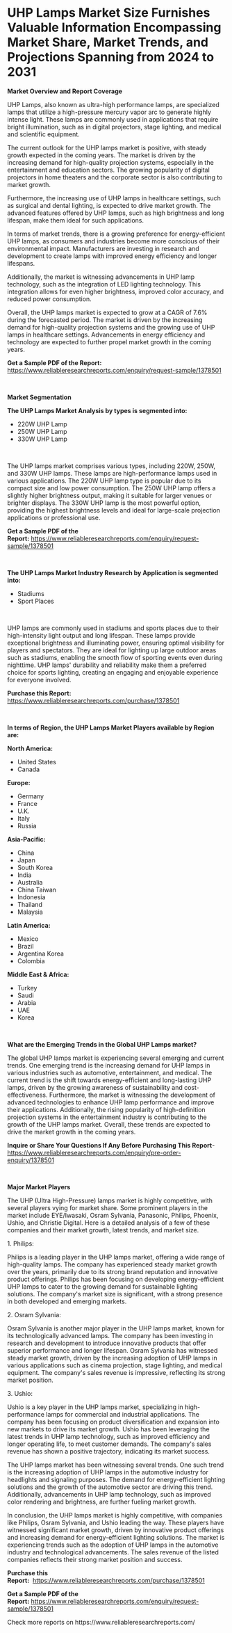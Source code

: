 <p><h1>UHP Lamps Market Size Furnishes Valuable Information Encompassing Market Share, Market Trends, and Projections Spanning from 2024 to 2031</h1></p><p><strong>Market Overview and Report Coverage</strong></p>
<p><p>UHP Lamps, also known as ultra-high performance lamps, are specialized lamps that utilize a high-pressure mercury vapor arc to generate highly intense light. These lamps are commonly used in applications that require bright illumination, such as in digital projectors, stage lighting, and medical and scientific equipment.</p><p>The current outlook for the UHP lamps market is positive, with steady growth expected in the coming years. The market is driven by the increasing demand for high-quality projection systems, especially in the entertainment and education sectors. The growing popularity of digital projectors in home theaters and the corporate sector is also contributing to market growth.</p><p>Furthermore, the increasing use of UHP lamps in healthcare settings, such as surgical and dental lighting, is expected to drive market growth. The advanced features offered by UHP lamps, such as high brightness and long lifespan, make them ideal for such applications.</p><p>In terms of market trends, there is a growing preference for energy-efficient UHP lamps, as consumers and industries become more conscious of their environmental impact. Manufacturers are investing in research and development to create lamps with improved energy efficiency and longer lifespans.</p><p>Additionally, the market is witnessing advancements in UHP lamp technology, such as the integration of LED lighting technology. This integration allows for even higher brightness, improved color accuracy, and reduced power consumption.</p><p>Overall, the UHP lamps market is expected to grow at a CAGR of 7.6% during the forecasted period. The market is driven by the increasing demand for high-quality projection systems and the growing use of UHP lamps in healthcare settings. Advancements in energy efficiency and technology are expected to further propel market growth in the coming years.</p></p>
<p><strong>Get a Sample PDF of the Report:</strong> <a href="https://www.reliableresearchreports.com/enquiry/request-sample/1378501">https://www.reliableresearchreports.com/enquiry/request-sample/1378501</a></p>
<p>&nbsp;</p>
<p><strong>Market Segmentation</strong></p>
<p><strong>The UHP Lamps Market Analysis by types is segmented into:</strong></p>
<p><ul><li>220W UHP Lamp</li><li>250W UHP Lamp</li><li>330W UHP Lamp</li></ul></p>
<p>&nbsp;</p>
<p><p>The UHP lamps market comprises various types, including 220W, 250W, and 330W UHP lamps. These lamps are high-performance lamps used in various applications. The 220W UHP lamp type is popular due to its compact size and low power consumption. The 250W UHP lamp offers a slightly higher brightness output, making it suitable for larger venues or brighter displays. The 330W UHP lamp is the most powerful option, providing the highest brightness levels and ideal for large-scale projection applications or professional use.</p></p>
<p><strong>Get a Sample PDF of the Report:</strong>&nbsp;<a href="https://www.reliableresearchreports.com/enquiry/request-sample/1378501">https://www.reliableresearchreports.com/enquiry/request-sample/1378501</a></p>
<p>&nbsp;</p>
<p><strong>The UHP Lamps Market Industry Research by Application is segmented into:</strong></p>
<p><ul><li>Stadiums</li><li>Sport Places</li></ul></p>
<p>&nbsp;</p>
<p><p>UHP lamps are commonly used in stadiums and sports places due to their high-intensity light output and long lifespan. These lamps provide exceptional brightness and illuminating power, ensuring optimal visibility for players and spectators. They are ideal for lighting up large outdoor areas such as stadiums, enabling the smooth flow of sporting events even during nighttime. UHP lamps' durability and reliability make them a preferred choice for sports lighting, creating an engaging and enjoyable experience for everyone involved.</p></p>
<p><strong>Purchase this Report:</strong>&nbsp; <a href="https://www.reliableresearchreports.com/purchase/1378501">https://www.reliableresearchreports.com/purchase/1378501</a></p>
<p>&nbsp;</p>
<p><strong>In terms of Region, the UHP Lamps Market Players available by Region are:</strong></p>
<p>
    <p> <strong> North America: </strong>
        <ul>
            <li>United States</li>
            <li>Canada</li>
        </ul>
        </p> 
    <p> <strong> Europe: </strong>
        <ul>
            <li>Germany</li>
            <li>France</li>
            <li>U.K.</li>
            <li>Italy</li>
            <li>Russia</li>
        </ul>
        </p> 
    <p> <strong> Asia-Pacific: </strong>
        <ul>
            <li>China</li>
            <li>Japan</li>
            <li>South Korea</li>
            <li>India</li>
            <li>Australia</li>
            <li>China Taiwan</li>
            <li>Indonesia</li>
            <li>Thailand</li>
            <li>Malaysia</li>
        </ul>
        </p> 
    <p> <strong> Latin America: </strong>
        <ul>
            <li>Mexico</li>
            <li>Brazil</li>
            <li>Argentina Korea</li>
            <li>Colombia</li>
        </ul>
        </p> 
    <p> <strong> Middle East & Africa: </strong>
        <ul>
            <li>Turkey</li>
            <li>Saudi</li>
            <li>Arabia</li>
            <li>UAE</li>
            <li>Korea</li>
        </ul>
    </p>
    </p>
<p>&nbsp;</p>
<p><strong>What are the Emerging Trends in the Global UHP Lamps market?</strong></p>
<p><p>The global UHP lamps market is experiencing several emerging and current trends. One emerging trend is the increasing demand for UHP lamps in various industries such as automotive, entertainment, and medical. The current trend is the shift towards energy-efficient and long-lasting UHP lamps, driven by the growing awareness of sustainability and cost-effectiveness. Furthermore, the market is witnessing the development of advanced technologies to enhance UHP lamp performance and improve their applications. Additionally, the rising popularity of high-definition projection systems in the entertainment industry is contributing to the growth of the UHP lamps market. Overall, these trends are expected to drive the market growth in the coming years.</p></p>
<p><strong>Inquire or Share Your Questions If Any Before Purchasing This Report</strong>- <a href="https://www.reliableresearchreports.com/enquiry/pre-order-enquiry/1378501">https://www.reliableresearchreports.com/enquiry/pre-order-enquiry/1378501</a></p>
<p>&nbsp;</p>
<p><strong>Major Market Players</strong></p>
<p><p>The UHP (Ultra High-Pressure) lamps market is highly competitive, with several players vying for market share. Some prominent players in the market include EYE/Iwasaki, Osram Sylvania, Panasonic, Philips, Phoenix, Ushio, and Christie Digital. Here is a detailed analysis of a few of these companies and their market growth, latest trends, and market size.</p><p>1. Philips:</p><p>Philips is a leading player in the UHP lamps market, offering a wide range of high-quality lamps. The company has experienced steady market growth over the years, primarily due to its strong brand reputation and innovative product offerings. Philips has been focusing on developing energy-efficient UHP lamps to cater to the growing demand for sustainable lighting solutions. The company's market size is significant, with a strong presence in both developed and emerging markets.</p><p>2. Osram Sylvania:</p><p>Osram Sylvania is another major player in the UHP lamps market, known for its technologically advanced lamps. The company has been investing in research and development to introduce innovative products that offer superior performance and longer lifespan. Osram Sylvania has witnessed steady market growth, driven by the increasing adoption of UHP lamps in various applications such as cinema projection, stage lighting, and medical equipment. The company's sales revenue is impressive, reflecting its strong market position.</p><p>3. Ushio:</p><p>Ushio is a key player in the UHP lamps market, specializing in high-performance lamps for commercial and industrial applications. The company has been focusing on product diversification and expansion into new markets to drive its market growth. Ushio has been leveraging the latest trends in UHP lamp technology, such as improved efficiency and longer operating life, to meet customer demands. The company's sales revenue has shown a positive trajectory, indicating its market success.</p><p>The UHP lamps market has been witnessing several trends. One such trend is the increasing adoption of UHP lamps in the automotive industry for headlights and signaling purposes. The demand for energy-efficient lighting solutions and the growth of the automotive sector are driving this trend. Additionally, advancements in UHP lamp technology, such as improved color rendering and brightness, are further fueling market growth.</p><p>In conclusion, the UHP lamps market is highly competitive, with companies like Philips, Osram Sylvania, and Ushio leading the way. These players have witnessed significant market growth, driven by innovative product offerings and increasing demand for energy-efficient lighting solutions. The market is experiencing trends such as the adoption of UHP lamps in the automotive industry and technological advancements. The sales revenue of the listed companies reflects their strong market position and success.</p></p>
<p><strong>Purchase this Report:</strong>&nbsp;&nbsp;<a href="https://www.reliableresearchreports.com/purchase/1378501">https://www.reliableresearchreports.com/purchase/1378501</a></p>
<p></p>
<p><strong>Get a Sample PDF of the Report:</strong>&nbsp;<a href="https://www.reliableresearchreports.com/enquiry/request-sample/1378501">https://www.reliableresearchreports.com/enquiry/request-sample/1378501</a></p>
<p>Check more reports on https://www.reliableresearchreports.com/</p>